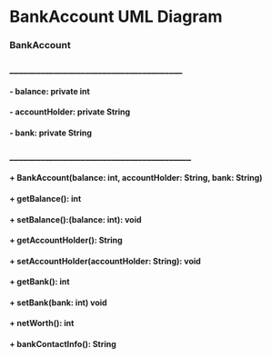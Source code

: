 # BankAccount UML Diagram

### BankAccount
### _______________________________________
#### - balance: private int
#### - accountHolder: private String
#### - bank: private String
### _________________________________________
#### + BankAccount(balance: int, accountHolder: String, bank: String)
#### + getBalance(): int
#### + setBalance():(balance: int): void
#### + getAccountHolder(): String
#### + setAccountHolder(accountHolder: String): void
#### + getBank(): int
#### + setBank(bank: int) void
#### + netWorth(): int
#### + bankContactInfo(): String